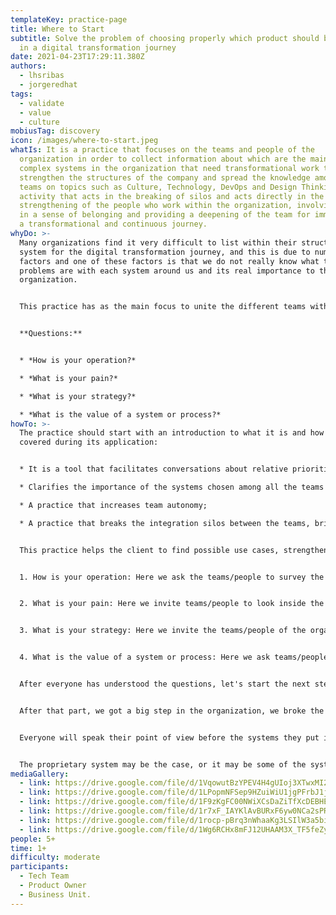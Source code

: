 ```yaml
---
templateKey: practice-page
title: Where to Start
subtitle: Solve the problem of choosing properly which product should be treated
  in a digital transformation journey
date: 2021-04-23T17:29:11.380Z
authors:
  - lhsribas
  - jorgeredhat
tags:
  - validate
  - value
  - culture
mobiusTag: discovery
icon: /images/where-to-start.jpeg
whatIs: It is a practice that focuses on the teams and people of the
  organization in order to collect information about which are the main and most
  complex systems in the organization that need transformational work to
  strengthen the structures of the company and spread the knowledge among the
  teams on topics such as Culture, Technology, DevOps and Design Thinking. An
  activity that acts in the breaking of silos and acts directly in the
  strengthening of the people who work within the organization, involving them
  in a sense of belonging and providing a deepening of the team for immersion in
  a transformational and continuous journey.
whyDo: >-
  Many organizations find it very difficult to list within their structure a
  system for the digital transformation journey, and this is due to numerous
  factors and one of these factors is that we do not really know what the
  problems are with each system around us and its real importance to the
  organization.


  This practice has as the main focus to unite the different teams within an organization in order to ask four questions of extreme importance for all members to look inside the organization and bring the most relevant systems (important for the organization, which has a great pain) for a team approach and clarification providing everyone with a mutual and common understanding about them, this facilitates the team prioritization process of what is really most important and in generating a priority pipeline for the organization that can work to solve them in a great journey of digital transformation.


  **Questions:**


  * *How is your operation?*

  * *What is your pain?*

  * *What is your strategy?*

  * *What is the value of a system or process?*
howTo: >-
  The practice should start with an introduction to what it is and how it is
  covered during its application:


  * It is a tool that facilitates conversations about relative priorities and focuses the team's focus on defining which system should be approached first in a transformational journey;

  * Clarifies the importance of the systems chosen among all the teams involved for team cohesion;

  * A practice that increases team autonomy;

  * A practice that breaks the integration silos between the teams, bringing the sense of belonging of a digital transformation journey to the organization;


  This practice helps the client to find possible use cases, strengthening the understanding of problems, and helping to create a pipeline of priorities within the organization, the focus is dedicated to the systems that currently exist. So we asked the following questions:


  1. How is your operation: Here we ask the teams/people to survey the main systems used in the corporation and to think about how their operation works. How difficult or easy it is to operate the system, how are the teams' silos, especially if it exists and how is the operation between multiple teams;


  2. What is your pain: Here we invite teams/people to look inside the organization and think about what their pain is when we talk about the system or processes, which systems are of great relevance and bring enormous pain to the organization;


  3. What is your strategy: Here we invite the teams/people of the organization to start reflecting on how they are currently positioned and how they want to start their journey of transformation. The big question is "Thinking about the future of the organization as you see your journey in the next 3, 6, 12, or 18 months".


  4. What is the value of a system or process: Here we ask teams/people to think, based on the systems raised above, what value this tool adds to the corporation and the current work process;


  After everyone has understood the questions, let's start the next step, which is to ask team/people to create post-it notes with the name of the system, and inform them that there is no problem if the system names are repeated, the important thing is to be able to capture the that in the view of the teams/people of the organization believe that it has the highest priority in the next 6 months to 12 months of the organization we dedicate a minimum time so that it is possible to create the post-it notes.


  After that part, we got a big step in the organization, we broke the silos and everyone was able to express what is important in their point of view for the organization, so now we open a session for each member of the discovery to talk about the system they put in and the because, during this process, the facilitator and the facilitator's support team must create several post-it notes with keywords about what is being said about the system, such as the focus of mapping their problem. Through this process, we are creating a system pipeline and its problems, which could be our big case for the beginning of a journey.


  Everyone will speak their point of view before the systems they put in, the focus is to foster enormous knowledge for everyone about the perspective of each system that was spoken by the members of the discovery, so we opened a voting session where each member is entitled to 3 votes to return to the systems he considers to be of great importance to the organization and must be addressed first on a transformational journey. From now on we have a pipeline of prioritized systems, and we know which systems are the most important and we managed to have a priority to deal with as a case of the transformational journey.


  The proprietary system may be the case, or it may be some of the systems that we manage to prioritize, the great value gained here is that we have worked for a great transformational journey and we can help the organization over time to achieve its goals.
mediaGallery:
  - link: https://drive.google.com/file/d/1VqowutBzYPEV4H4gUIoj3XTwxMI2LXPN/view?usp=sharing
  - link: https://drive.google.com/file/d/1LPopmNFSep9HZuiWiU1jgPFrbJ1jFOnb/view?usp=sharing
  - link: https://drive.google.com/file/d/1F9zKgFC00NWiXCsDaZiTfXcDEBHE9AbI/view?usp=sharing
  - link: https://drive.google.com/file/d/1r7xF_IAYKlAvBURxF6yw0NCa2sPRUqQ8/view?usp=sharing
  - link: https://drive.google.com/file/d/1rocp-pBrq3nWhaaKg3LSIlW3a5bi8vwS/view?usp=sharing
  - link: https://drive.google.com/file/d/1Wg6RCHx8mFJ12UHAAM3X_TF5feZy6KmM/view?usp=sharing
people: 5+
time: 1+
difficulty: moderate
participants:
  - Tech Team
  - Product Owner
  - Business Unit.
---
```

